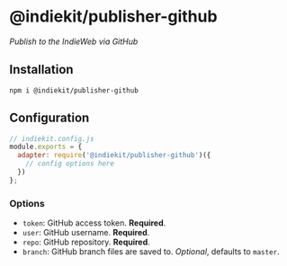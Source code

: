 # @indiekit/publisher-github

*Publish to the IndieWeb via GitHub*

## Installation

`npm i @indiekit/publisher-github`

## Configuration

```js
// indiekit.config.js
module.exports = {
  adapter: require('@indiekit/publisher-github')({
    // config options here
  })
};
```

### Options

* `token`: GitHub access token. **Required**.
* `user`: GitHub username. **Required**.
* `repo`: GitHub repository. **Required**.
* `branch`: GitHub branch files are saved to. *Optional*, defaults to `master`.
